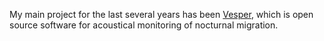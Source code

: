 My main project for the last several years has been [Vesper](https://haroldmills.github.io/Vesper/), which is open source software for acoustical monitoring of nocturnal migration.

